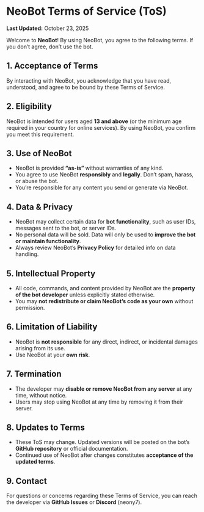 # NeoBot Terms of Service (ToS)

**Last Updated:** October 23, 2025

Welcome to **NeoBot**! By using NeoBot, you agree to the following terms. If you don’t agree, don’t use the bot.

## 1. Acceptance of Terms
By interacting with NeoBot, you acknowledge that you have read, understood, and agree to be bound by these Terms of Service.

## 2. Eligibility
NeoBot is intended for users aged **13 and above** (or the minimum age required in your country for online services). By using NeoBot, you confirm you meet this requirement.

## 3. Use of NeoBot
- NeoBot is provided **“as-is”** without warranties of any kind.  
- You agree to use NeoBot **responsibly** and **legally**. Don’t spam, harass, or abuse the bot.  
- You’re responsible for any content you send or generate via NeoBot.

## 4. Data & Privacy
- NeoBot may collect certain data for **bot functionality**, such as user IDs, messages sent to the bot, or server IDs.  
- No personal data will be sold. Data will only be used to **improve the bot or maintain functionality**.  
- Always review NeoBot’s **Privacy Policy** for detailed info on data handling.

## 5. Intellectual Property
- All code, commands, and content provided by NeoBot are the **property of the bot developer** unless explicitly stated otherwise.  
- You may **not redistribute or claim NeoBot’s code as your own** without permission.

## 6. Limitation of Liability
- NeoBot is **not responsible** for any direct, indirect, or incidental damages arising from its use.  
- Use NeoBot at your **own risk**.

## 7. Termination
- The developer may **disable or remove NeoBot from any server** at any time, without notice.  
- Users may stop using NeoBot at any time by removing it from their server.

## 8. Updates to Terms
- These ToS may change. Updated versions will be posted on the bot’s **GitHub repository** or official documentation.  
- Continued use of NeoBot after changes constitutes **acceptance of the updated terms**.

## 9. Contact
For questions or concerns regarding these Terms of Service, you can reach the developer via **GitHub Issues** or **Discord** (neony7).
